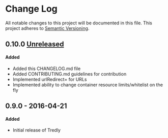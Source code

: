 # Change Log
All notable changes to this project will be documented in this file.
This project adheres to [Semantic Versioning](http://semver.org/).

## 0.10.0 [Unreleased]
#### Added
- Added this CHANGELOG.md file
- Added CONTRIBUTING.md guidelines for contribution
- Implemented urlRedirect= for URLs
- Implemented ability to change container resource limits/whitelist
  on the fly

## 0.9.0 - 2016-04-21
#### Added
- Initial release of Tredly

[Unreleased]: https://github.com/tredly/tredly-build/compare/0.9.0...HEAD
